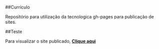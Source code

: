 ##Currículo

Repositório para utilização da tecnologica gh-pages para publicação de sites.

##Teste

Para visualizar o site publicado, [**Clique aqui**](https://antoninocalisto.github.io/curriculo/)
